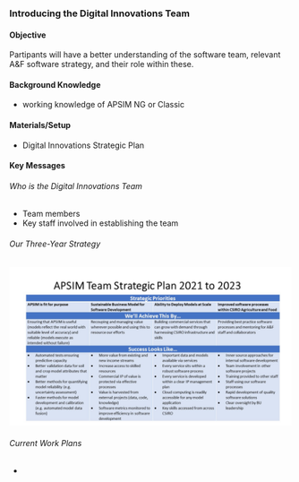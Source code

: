 ### Introducing the Digital Innovations Team

#### Objective
Partipants will have a better understanding of the software team, relevant A&F software strategy, and their role within these.

#### Background Knowledge
* working knowledge of APSIM NG or Classic
	

#### Materials/Setup
* Digital Innovations Strategic Plan


#### Key Messages



###### Who is the Digital Innovations Team
* Team members
* Key staff involved in establishing the team



###### Our Three-Year Strategy


![](../resources/StrategicPlan.jpg)


###### Current Work Plans
* 


